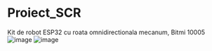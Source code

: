 # Proiect_SCR
Kit de robot ESP32 cu roata omnidirectionala mecanum, Bitmi 10005
![image](https://github.com/user-attachments/assets/6b4b0830-9060-4d15-abc5-842ef1e56a54)
![image](https://github.com/user-attachments/assets/bc96d386-c5f6-4cd1-956c-5c714ca49491)

